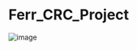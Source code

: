 # Ferr_CRC_Project
![image](https://github.com/user-attachments/assets/127177f2-5486-4aa5-8c14-4247c0c5f1ec)
